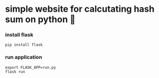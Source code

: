 # simple website for calcutating hash sum on python 🐍  

### install flask

```
pip install flask
```
### run application

```
export FLASK_APP=run.py
flask run
```
